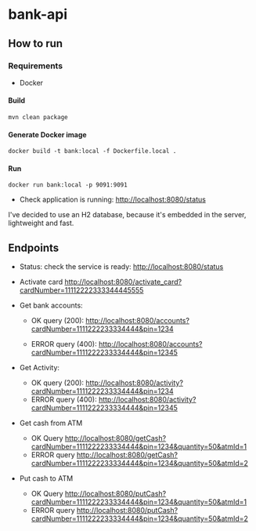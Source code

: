 # bank-api

## How to run
### Requirements
* Docker 

#### Build
`mvn clean package`
#### Generate Docker image
 `docker build -t bank:local -f Dockerfile.local .`
#### Run
`docker run bank:local -p 9091:9091`

* Check application is running: [http://localhost:8080/status](http://localhost:9091/status)

I've decided to use an H2 database, because it's embedded in the server, lightweight and fast.

## Endpoints

* Status: check the service is ready:
[http://localhost:8080/status](http://localhost:8080/status)

* Activate card
[http://localhost:8080/activate_card?cardNumber=11112222333344445555](http://localhost:8080/activate_card?cardNumber=11112222333344445555)

* Get bank accounts:

   * OK query (200): [http://localhost:8080/accounts?cardNumber=1111222233334444&pin=1234](http://localhost:8080/accounts?cardNumber=1111222233334444&pin=1234)

   * ERROR query (400): [http://localhost:8080/accounts?cardNumber=1111222233334444&pin=12345](http://localhost:8080/accounts?cardNumber=1111222233334444&pin=12345)
   
* Get Activity:
   * OK query (200): [http://localhost:8080/activity?cardNumber=1111222233334444&pin=1234](http://localhost:8080/activity?cardNumber=1111222233334444&pin=1234)
   * ERROR query (400): [http://localhost:8080/activity?cardNumber=1111222233334444&pin=12345](http://localhost:8080/activity?cardNumber=1111222233334444&pin=12345)


* Get cash from ATM
   * OK Query [http://localhost:8080/getCash?cardNumber=1111222233334444&pin=1234&quantity=50&atmId=1](http://localhost:8080/putCash?cardNumber=1111222233334444&pin=1234&quantity=50&atmId=1)
   * ERROR query [http://localhost:8080/getCash?cardNumber=1111222233334444&pin=1234&quantity=50&atmId=2](http://localhost:8080/putCash?cardNumber=1111222233334444&pin=1234&quantity=50&atmId=2)

* Put cash to ATM
   * OK Query [http://localhost:8080/putCash?cardNumber=1111222233334444&pin=1234&quantity=50&atmId=1](http://localhost:8080/putCash?cardNumber=1111222233334444&pin=1234&quantity=50&atmId=1)
   * ERROR query [http://localhost:8080/putCash?cardNumber=1111222233334444&pin=1234&quantity=50&atmId=2](http://localhost:8080/putCash?cardNumber=1111222233334444&pin=1234&quantity=50&atmId=2)